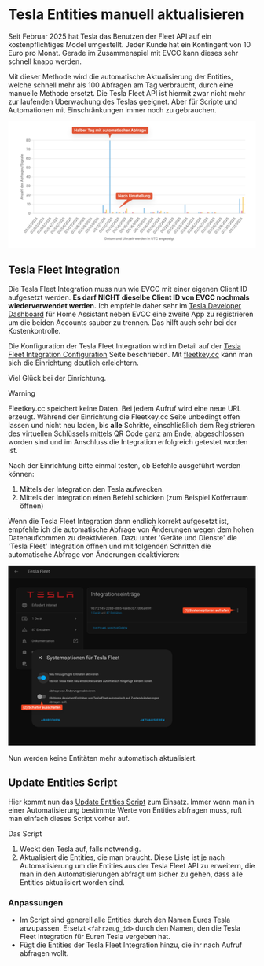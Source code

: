 # Tesla Entities manuell aktualisieren

Seit Februar 2025 hat Tesla das Benutzen der Fleet API auf ein kostenpflichtiges Model umgestellt. Jeder Kunde hat ein Kontingent von 10 Euro pro Monat. Gerade im Zusammenspiel mit EVCC kann dieses sehr schnell knapp werden.

Mit dieser Methode wird die automatische Aktualisierung der Entities, welche schnell mehr als 100 Abfragen am Tag verbraucht, durch eine manuelle Methode ersetzt. Die Tesla Fleet API ist hiermit zwar nicht mehr zur laufenden Überwachung des Teslas geeignet. Aber für Scripte und Automationen mit Einschränkungen immer noch zu gebrauchen.

![Reduzierung der Datenabfrage mit dieser Methode](./img/datenabfrage.png)

## Tesla Fleet Integration

Die Tesla Fleet Integration muss nun wie EVCC mit einer eigenen Client ID aufgesetzt werden. **Es darf NICHT dieselbe Client ID von EVCC nochmals wiederverwendet werden.** Ich empfehle daher sehr im [Tesla Developer Dashboard](https://developer.tesla.com/de_DE/dashboard) für Home Assistant neben EVCC eine zweite App zu registrieren um die beiden Accounts sauber zu trennen. Das hilft auch sehr bei der Kostenkontrolle.

Die Konfiguration der Tesla Fleet Integration wird im Detail auf der [Tesla Fleet Integration Configuration](https://www.home-assistant.io/integrations/tesla_fleet/#configuration) Seite beschrieben. Mit [fleetkey.cc](https://fleetkey.cc/) kann man sich die Einrichtung deutlich erleichtern.

Viel Glück bei der Einrichtung.

> [!WARNING]
> Fleetkey.cc speichert keine Daten. Bei jedem Aufruf wird eine neue URL erzeugt. Während der Einrichtung die Fleetkey.cc Seite unbedingt offen lassen und nicht neu laden, bis **alle** Schritte, einschließlich dem Registrieren des virtuellen Schlüssels mittels QR Code ganz am Ende, abgeschlossen worden sind und im Anschluss die Integration erfolgreich getestet worden ist.

Nach der Einrichtung bitte einmal testen, ob Befehle ausgeführt werden können:
1. Mittels der Integration den Tesla aufwecken.
2. Mittels der Integration einen Befehl schicken (zum Beispiel Kofferraum öffnen)

Wenn die Tesla Fleet Integration dann endlich korrekt aufgesetzt ist, empfehle ich die automatische Abfrage von Änderungen wegen dem hohen Datenaufkommen zu deaktivieren. Dazu unter 'Geräte und Dienste' die 'Tesla Fleet' Integration öffnen und mit folgenden Schritten die automatische Abfrage von Änderungen deaktivieren:

![Abfrage von Änderungen deaktivieren](./img/abfrage-deaktivieren.png)

Nun werden keine Entitäten mehr automatisch aktualisiert.

## Update Entities Script

Hier kommt nun das [Update Entities Script](./update-entities.yaml) zum Einsatz. Immer wenn man in einer Automatisierung bestimmte Werte von Entities abfragen muss, ruft man einfach dieses Script vorher auf.

Das Script
1. Weckt den Tesla auf, falls notwendig.
2. Aktualisiert die Entities, die man braucht. Diese Liste ist je nach Automatisierung um die Entities aus der Tesla Fleet API zu erweitern, die man in den Automatisierungen abfragt um sicher zu gehen, dass alle Entities aktualisiert worden sind.

### Anpassungen
- Im Script sind generell alle Entities durch den Namen Eures Tesla anzupassen. Ersetzt `<fahrzeug_id>` durch den Namen, den die Tesla Fleet Integration für Euren Tesla vergeben hat.
- Fügt die Entities der Tesla Fleet Integration hinzu, die ihr nach Aufruf abfragen wollt.
